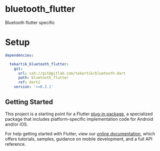 # bluetooth_flutter

Bluetooth flutter specific

# Setup

```yaml
dependencies:

  tekartik_bluetooth_flutter:
    git:
      url: ssh://git@gitlab.com/tekartik/bluetooth.dart
      path: bluetooth_flutter
      ref: dart2
    version: '>=0.2.1'
```

## Getting Started

This project is a starting point for a Flutter
[plug-in package](https://flutter.io/developing-packages/),
a specialized package that includes platform-specific implementation code for
Android and/or iOS.

For help getting started with Flutter, view our 
[online documentation](https://flutter.io/docs), which offers tutorials, 
samples, guidance on mobile development, and a full API reference.
